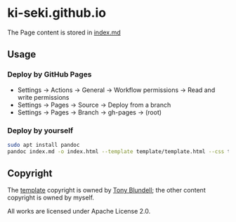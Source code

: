 # ki-seki.github.io

The Page content is stored in [index.md](./index.md)

## Usage

### Deploy by GitHub Pages

* Settings -> Actions -> General -> Workflow permissions -> Read and write permissions
* Settings -> Pages -> Source -> Deploy from a branch
* Settings -> Pages -> Branch -> gh-pages -> (root)

### Deploy by yourself

```bash
sudo apt install pandoc
pandoc index.md -o index.html --template template/template.html --css template/template.css --self-contained
```

## Copyright

The [template](https://github.com/tonyblundell/pandoc-bootstrap-template) copyright is owned by [Tony Blundell](https://github.com/tonyblundell); the other content copyright is owned by myself.

All works are licensed under Apache License 2.0.
